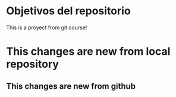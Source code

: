 # Objetivos del repositorio

This is a proyect from git course! 

# This changes are new from local repository
## This changes are new from github